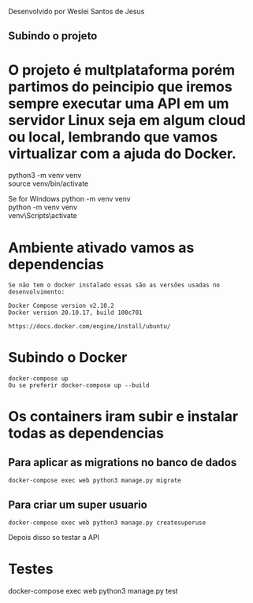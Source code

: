 Desenvolvido por Weslei Santos de Jesus 
## Subindo o projeto

# O projeto é multplataforma porém partimos do peincipio que iremos sempre executar uma API em um servidor Linux seja em algum cloud ou local, lembrando que vamos virtualizar com a ajuda do Docker.

python3 -m venv venv  
source venv/bin/activate

Se for Windows python -m venv venv   
python -m venv venv  
venv\Scripts\activate


# Ambiente ativado vamos as dependencias
``` 
Se não tem o docker instalado essas são as versões usadas no desenvolvimento:

Docker Compose version v2.10.2
Docker version 20.10.17, build 100c701

https://docs.docker.com/engine/install/ubuntu/
``` 

# Subindo o Docker

``` 
docker-compose up
Ou se preferir docker-compose up --build 
``` 

# Os containers iram subir e instalar todas as dependencias

## Para aplicar as migrations no banco de dados

``` 
docker-compose exec web python3 manage.py migrate 
``` 
## Para criar um super usuario

``` 
docker-compose exec web python3 manage.py createsuperuse
``` 
Depois disso so testar a API

# Testes 

docker-compose exec web python3 manage.py test